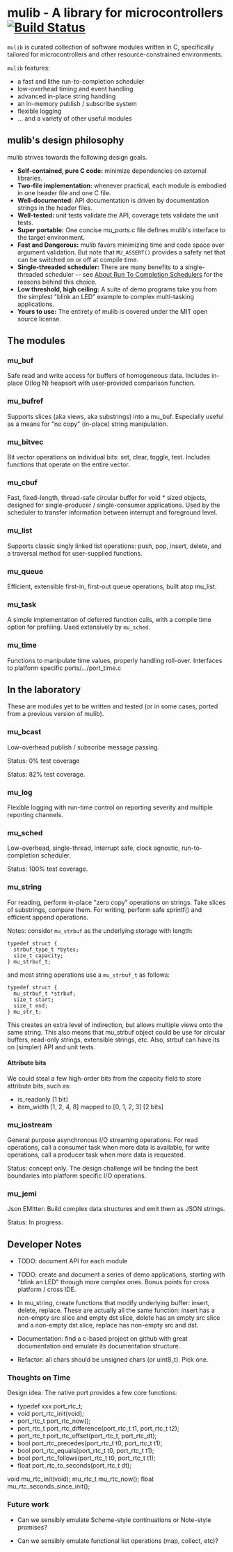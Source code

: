 # mulib - A library for microcontrollers  [![Build Status](https://travis-ci.com/rdpoor/mulib.svg?branch=master)](https://travis-ci.com/rdpoor/mulib)

`mulib` is curated collection of software modules written in C, specifically
tailored for microcontrollers and other resource-constrained environments.

`mulib` features:

* a fast and lithe run-to-completion scheduler
* low-overhead timing and event handling
* advanced in-place string handling
* an in-memory publish / subscribe system
* flexible logging
* ... and a variety of other useful modules

## mulib's design philosophy

mulib strives towards the following design goals.

* **Self-contained, pure C code:** minimize dependencies on external libraries.
* **Two-file implementation:** whenever practical, each module is embodied in
    one header file and one C file.
* **Well-documented:** API documentation is driven by documentation strings in
    the header files.
* **Well-tested:** unit tests validate the API, coverage tets validate the unit
    tests.
* **Super portable:** One concise mu_ports.c file defines mulib's interface to
    the target environment.
* **Fast and Dangerous:** mulib favors minimizing time and code space over
    argument validation.  But note that `MU_ASSERT()` provides a safety net that
    can be switched on or off at compile time.
* **Single-threaded scheduler:** There are many benefits to a single-threaded
    scheduler -- see [About Run To Completion Schedulers](./RunToCompletion.md)
    for the reasons behind this choice.
* **Low threshold, high ceiling:** A suite of demo programs take you from the
    simplest "blink an LED" example to complex multi-tasking applications.
* **Yours to use:** The entirety of mulib is covered under the MIT open source
    license.

## The modules

### mu_buf

Safe read and write access for buffers of homogeneous data.  Includes in-place
O(log N) heapsort with user-provided comparison function.

### mu_bufref

Supports slices (aka views, aka substrings) into a mu_buf.  Especially useful
as a means for "no copy" (in-place) string manipulation.

### mu_bitvec

Bit vector operations on individual bits: set, clear, toggle, test.  Includes
functions that operate on the entire vector.

### mu_cbuf

Fast, fixed-length, thread-safe circular buffer for void * sized objects,
designed for single-producer / single-consumer applications.  Used by the
scheduler to transfer information between interrupt and foreground level.

### mu_list

Supports classic singly linked list operations: push, pop, insert, delete,
and a traversal method for user-supplied functions.

### mu_queue

Efficient, extensible first-in, first-out queue operations, built atop mu_list.

### mu_task

A simple implementation of deferred function calls, with a compile time option
for profiling.  Used extensively by `mu_sched`.

### mu_time

Functions to manipulate time values, properly handling roll-over.  Interfaces to
platform specific ports/.../port_time.c

## In the laboratory

These are modules yet to be written and tested (or in some cases, ported from a
previous version of mulib).

### mu_bcast

Low-overhead publish / subscribe message passing.

Status: 0% test coverage

Status: 82% test coverage.

### mu_log

Flexible logging with run-time control on reporting severity and multiple reporting channels.

### mu_sched

Low-overhead, single-thread, interrupt safe, clock agnostic, run-to-completion scheduler.

Status: 100% test coverage.

### mu_string

For reading, perform in-place "zero copy" operations on strings.  Take slices of substrings, compare them.  For writing, perform safe sprintf() and efficient append operations.

Notes: consider `mu_strbuf` as the underlying storage with length:

    typedef struct {
      strbuf_type_t *bytes;
      size_t capacity;
    } mu_strbuf_t;

and most string operations use a `mu_strbuf_t` as follows:

    typedef struct {
      mu_strbuf_t *strbuf;
      size_t start;
      size_t end;
    } mu_str_t;

This creates an extra level of indirection, but allows multiple views onto the
same string.  This also means that mu_strbuf object could be use for circular
buffers, read-only strings, extensible strings, etc.  Also, strbuf can have its
on (simpler) API and unit tests.

#### Attribute bits

We could steal a few high-order bits from the capacity field to store attribute
bits, such as:
  - is_readonly [1 bit]
  - item_width [1, 2, 4, 8] mapped to [0, 1, 2, 3] [2 bits]

### mu_iostream

General purpose asynchronous I/O streaming operations.  For read operations, call a consumer task when more data is available, for write operations, call a producer task when more data is requested.

Status: concept only.  The design challenge will be finding the best boundaries into platform specific I/O operations.

### mu_jemi

Json EMItter: Build complex data structures and emit them as JSON strings.

Status: In progress.

## Developer Notes

* TODO: document API for each module

* TODO: create and document a series of demo applications, starting with "blink
an LED" through more complex ones.  Bonus points for cross platform / cross IDE.

* In mu_string, create functions that modify underlying buffer: insert, delete,
  replace.  These are actually all the same function: insert has a non-empty
  src slice and empty dst slice, delete has an empty src slice and a non-empty
  dst slice, replace has non-empty src and dst.

* Documentation: find a c-based project on github with great documentation and
  emulate its documentation structure.

* Refactor: all chars should be unsigned chars (or uint8_t).  Pick one.

### Thoughts on Time

Design idea: The native port provides a few core functions:

* typedef xxx port_rtc_t;
* void port_rtc_init(void);
* port_rtc_t port_rtc_now();
* port_rtc_t port_rtc_difference(port_rtc_t t1, port_rtc_t t2);
* port_rtc_t port_rtc_offset(port_rtc_t, port_rtc_dt);
* bool port_rtc_precedes(port_rtc_t t0, port_rtc_t t1);
* bool port_rtc_equals(port_rtc_t t0, port_rtc_t t1);
* bool port_rtc_follows(port_rtc_t t0, port_rtc_t t1);
* float port_rtc_to_seconds(port_rtc_t dt);

void mu_rtc_init(void);
mu_rtc_t mu_rtc_now();
float mu_rtc_seconds_since_init();

### Future work

* Can we sensibly emulate Scheme-style continuations or Note-style promises?

* Can we sensibly emulate functional list operations (map, collect, etc)?
